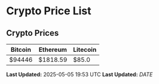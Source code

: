 # Crypto Price List

## Crypto Prices
| Bitcoin | Ethereum | Litecoin |
| ------- | -------- | -------- |
| $94446 | $1818.59 | $85.0 |
**Last Updated:** 2025-05-05 19:53 UTC
**Last Updated:** $DATE$
